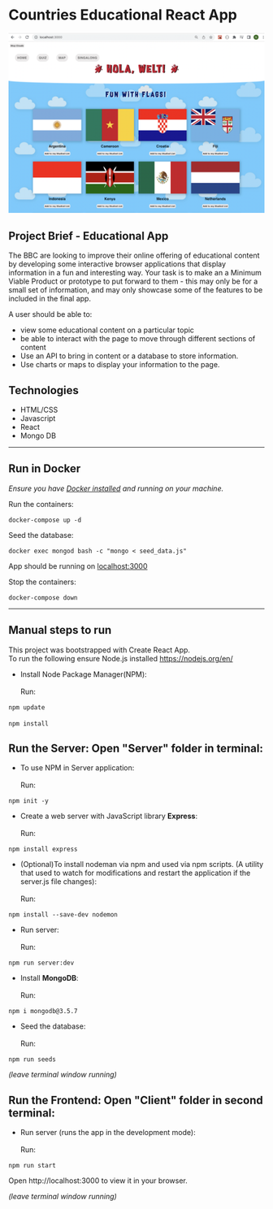 # Countries Educational React App

![Homepage](https://github.com/CleoBrown/countries-educational-react-app-/blob/main/countries_app_homepage.png)

## Project Brief - Educational App

The BBC are looking to improve their online offering of educational content by developing some interactive browser applications that display information in a fun and interesting way. Your task is to make an a Minimum Viable Product or prototype to put forward to them - this may only be for a small set of information, and may only showcase some of the features to be included in the final app.


A user should be able to:

- view some educational content on a particular topic
- be able to interact with the page to move through different sections of content
- Use an API to bring in content or a database to store information.
- Use charts or maps to display your information to the page.

## Technologies 

- HTML/CSS<br>
- Javascript<br>
- React<br>
- Mongo DB<br>

---

## Run in Docker

_Ensure you have [Docker installed](https://docs.docker.com/get-docker/) and running on your machine._

Run the containers:

```
docker-compose up -d
```

Seed the database:

```
docker exec mongod bash -c "mongo < seed_data.js"  
```

App should be running on [localhost:3000](http://localhost:3000)

Stop the containers:

```
docker-compose down
```

---


## Manual steps to run

This project was bootstrapped with Create React App.<br>
To run the following ensure  Node.js installed https://nodejs.org/en/ <br>

- Install Node Package Manager(NPM):<br>
<br>Run:
```
npm update

npm install 
```


## Run the Server: Open "Server" folder in terminal: 

- To use NPM in Server application:<br>
<br>Run:
```
npm init -y
```


 - Create a web server with JavaScript library **Express**:<br>
 <br>Run:
 ```
npm install express
```


- (Optional)To install nodeman via npm and used via npm scripts.
(A utility that used to watch for modifications and restart the application if the server.js file changes):<br>
<br>Run:
```
npm install --save-dev nodemon
```


- Run server:<br>
<br>Run:
```
npm run server:dev
```


- Install **MongoDB**: <br>
<br>Run:
``` 
npm i mongodb@3.5.7
```


- Seed the database:<br>
<br>Run:
```
npm run seeds
```


*(leave terminal window running)*



## Run the Frontend: Open "Client" folder in second terminal: 


- Run server (runs the app in the development mode):<br>
<br>Run:
```
npm run start 
```


Open http://localhost:3000 to view it in your browser.

*(leave terminal window running)*




